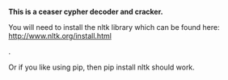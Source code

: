 <strong>This is a ceaser cypher decoder and cracker.</strong>
<p>You will need to install the nltk library which can be found here: <a href='http://www.nltk.org/install.html' >http://www.nltk.org/install.html</a></p>.
<p>Or if you like using pip, then pip install nltk should work.</p>

